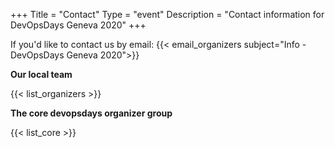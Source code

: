 +++
Title = "Contact"
Type = "event"
Description = "Contact information for DevOpsDays Geneva 2020"
+++

If you'd like to contact us by email: {{< email_organizers subject="Info - DevOpsDays Geneva 2020">}}

**Our local team**

{{< list_organizers >}}

**The core devopsdays organizer group**

{{< list_core >}}
